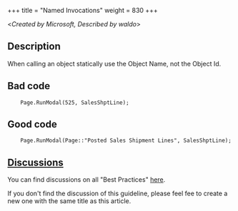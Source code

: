 +++
title = "Named Invocations"
weight = 830
+++

<_Created by Microsoft, Described by waldo_\>

## Description
When calling an object statically use the Object Name, not the Object Id.

## Bad code

```al
    Page.RunModal(525, SalesShptLine);
```

## Good code

```al
    Page.RunModal(Page::"Posted Sales Shipment Lines", SalesShptLine);
```

## [Discussions](https://github.com/microsoft/alguidelines/discussions/categories/bc-best-practices?discussions_q=named+invocations+category%3A%22BC+Best+Practices%22)

You can find discussions on all "Best Practices" [here](https://github.com/microsoft/alguidelines/discussions/categories/bc-best-practices).

If you don't find the discussion of this guideline, please feel fee to create a new one with the same title as this article. 

